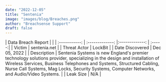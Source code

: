 ```yaml
---
date: "2022-12-05"
title: "Sentenia"
image: "images/blog/Breaches.png"
author: "Breachsense Support"
draft: false
---
```


| Data Breach Report           |              | 
| :-----------: | :-------------:     |:-------------:    | :-----:|
| Victim      | sentenia.net      | 
| Threat Actor      | LockBit      | 
| Date Discovered      | Dec 05, 2022      | 
| Description      | Sentenia Systems is new England's premier technology solutions provider, specializing in the design and installation of Wireless Services, Business Telephones and Systems, Structured Cabling, Nurse Call Systems, Mag Locks, Security Systems, Computer Networks, and Audio/Video Systems.      | 
| Leak Size      | N/A      | 

